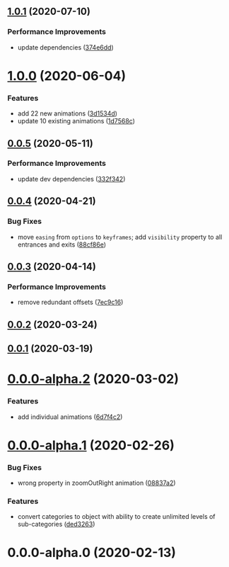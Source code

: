 ## [1.0.1](https://github.com/webanimate/animate.web/compare/v1.0.0...v1.0.1) (2020-07-10)

### Performance Improvements

- update dependencies ([374e6dd](https://github.com/webanimate/animate.web/commit/374e6dd423d9f11efc82f5999c9be2984a79131f))

# [1.0.0](https://github.com/webanimate/animate.web/compare/v0.0.5...v1.0.0) (2020-06-04)

### Features

- add 22 new animations ([3d1534d](https://github.com/webanimate/animate.web/commit/3d1534df7dc472f2c7d41df0561a3edc3eb04eff))
- update 10 existing animations ([1d7568c](https://github.com/webanimate/animate.web/commit/1d7568c0724015a1c0ff957e9435c50d6789f6fe))

## [0.0.5](https://github.com/webanimate/animate.web/compare/v0.0.4...v0.0.5) (2020-05-11)

### Performance Improvements

- update dev dependencies ([332f342](https://github.com/webanimate/animate.web/commit/332f342c9a9dc9e0b9cbae4aa5c5f7cb8935dc9b))

## [0.0.4](https://github.com/webanimate/animate.web/compare/v0.0.3...v0.0.4) (2020-04-21)

### Bug Fixes

- move `easing` from `options` to `keyframes`; add `visibility` property to all entrances and exits ([88cf86e](https://github.com/webanimate/animate.web/commit/88cf86e02d570e5771df0241fbf7855963c50be7))

## [0.0.3](https://github.com/webanimate/animate.web/compare/v0.0.2...v0.0.3) (2020-04-14)

### Performance Improvements

- remove redundant offsets ([7ec9c16](https://github.com/webanimate/animate.web/commit/7ec9c16839b7d980cb7b82540978613c5903c2a6))

## [0.0.2](https://github.com/webanimate/animate.web/compare/v0.0.1...v0.0.2) (2020-03-24)

## [0.0.1](https://github.com/webanimate/animate.web/compare/v0.0.0-alpha.2...v0.0.1) (2020-03-19)

# [0.0.0-alpha.2](https://github.com/webanimate/animate.web/compare/v0.0.0-alpha.1...v0.0.0-alpha.2) (2020-03-02)

### Features

- add individual animations ([6d7f4c2](https://github.com/webanimate/animate.web/commit/6d7f4c214308770371e37720114888ac6debd182))

# [0.0.0-alpha.1](https://github.com/webanimate/animate.web/compare/v0.0.0-alpha.0...v0.0.0-alpha.1) (2020-02-26)

### Bug Fixes

- wrong property in zoomOutRight animation ([08837a2](https://github.com/webanimate/animate.web/commit/08837a2646b8374a5b5446c5aae867ed6fb1da08))

### Features

- convert categories to object with ability to create unlimited levels of sub-categories ([ded3263](https://github.com/webanimate/animate.web/commit/ded3263c90678cfc2428551524aaaa9ba153d0d5))

# 0.0.0-alpha.0 (2020-02-13)
